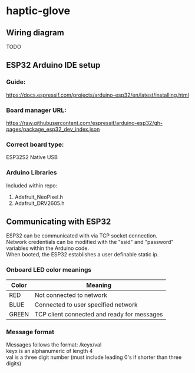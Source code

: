 # haptic-glove

## Wiring diagram
TODO

## ESP32 Arduino IDE setup 

### Guide:
https://docs.espressif.com/projects/arduino-esp32/en/latest/installing.html

### Board manager URL:
https://raw.githubusercontent.com/espressif/arduino-esp32/gh-pages/package_esp32_dev_index.json

### Correct board type:
ESP32S2 Native USB

### Arduino Libraries
Included within repo:  
1. Adafruit_NeoPixel.h
2. Adafruit_DRV2605.h

## Communicating with ESP32

ESP32 can be communicated with via TCP socket connection.  
Network credentials can be modified with the "ssid" and "password" variables within the Arduino code.  
When booted, the ESP32 establishes a user definable static ip.  

### Onboard LED color meanings
|Color|Meaning|
--- | --- |
|RED|Not connected to network|
|BLUE|Connected to user specified network|
|GREEN|TCP client connected and ready for messages|

### Message format
Messages follows the format: /keyx/val  
keyx is an alphanumeric of length 4  
val is a three digit number (must include leading 0's if shorter than three digits)  


